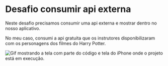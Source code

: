 # Desafio consumir api externa

Neste desafio precisamos consumir uma api externa e mostrar dentro no nosso aplicativo.  

No meu caso, consumi a api gratuita que os instrutores disponibilizaram com os personagens dos filmes do Harry Potter.  


![Gif mostrando a tela com parte do código e tela do iPhone onde o projeto está em execução.](HackATruck/Desafio8_HarryPotterAPI/GIF_app_HarryPotter.gif)
